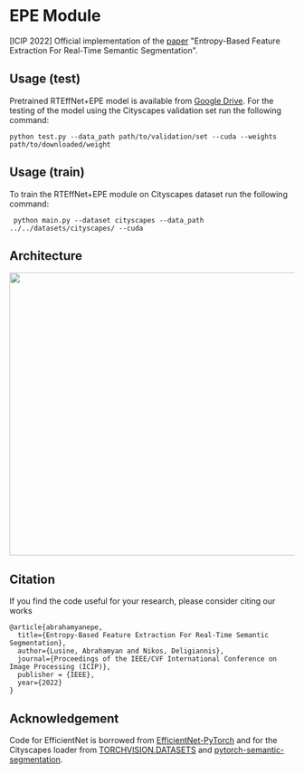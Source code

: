 # EPE Module
[ICIP 2022] Official implementation of the [paper](https://openaccess.thecvf.com/content/ICCV2021/papers/Abrahamyan_Bias_Loss_for_Mobile_Neural_Networks_ICCV_2021_paper.pdf) "Entropy-Based Feature Extraction For Real-Time Semantic Segmentation".

## Usage (test)
Pretrained RTEffNet+EPE model is available from [Google Drive](https://drive.google.com/file/d/12H8WmfGOX4cZ9jeFPAo6aHU7LzD7HtBE/view?usp=sharing). For the testing of the model using the Cityscapes validation set run the following command:

`python test.py --data_path path/to/validation/set --cuda --weights path/to/downloaded/weight `

## Usage (train)
To train the RTEffNet+EPE module on Cityscapes dataset run the following command:

` python main.py --dataset cityscapes --data_path ../../datasets/cityscapes/ --cuda`

## Architecture
<img src="https://github.com/lusinlu/real_time_segmentation/blob/main/architecture.png" width="1100" height="500">


## Citation
If you find the code useful for your research, please consider citing our works

```
@article{abrahamyanepe,
  title={Entropy-Based Feature Extraction For Real-Time Semantic Segmentation},
  author={Lusine, Abrahamyan and Nikos, Deligiannis},
  journal={Proceedings of the IEEE/CVF International Conference on Image Processing (ICIP)},
  publisher = {IEEE},
  year={2022}
}
```

## Acknowledgement
Code for EfficientNet is borrowed from [EfficientNet-PyTorch](https://github.com/lukemelas/EfficientNet-PyTorch) and for the Cityscapes loader from [TORCHVISION.DATASETS](https://pytorch.org/vision/0.8/datasets.html) and [pytorch-semantic-segmentation](https://github.com/zijundeng/pytorch-semantic-segmentation). 
